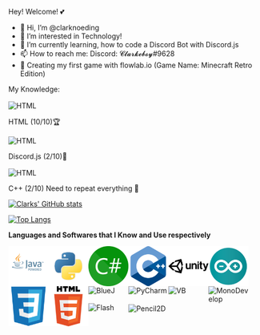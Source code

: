 Hey! Welcome! 💕
- 👋 Hi, I’m @clarknoeding
- 👀 I’m interested in Technology!
- 🌱 I’m currently learning, how to code a Discord Bot with Discord.js
- 📫 How to reach me: Discord: 𝓒𝓵𝓪𝓻𝓴𝓮𝓫𝓸𝔂#9628 
- 💖 Creating my first game with flowlab.io (Game Name: Minecraft Retro Edition)

My Knowledge:

<img alt="HTML" align="center" src = "https://user-images.githubusercontent.com/82918480/116992145-e383a880-acd5-11eb-8551-f81ec9196119.png" width="100px">


HTML (10/10)🏆


<img alt="HTML" align="center" src = "https://user-images.githubusercontent.com/82918480/116987232-15ddd780-accf-11eb-9c40-698e634cdd3a.png" width="100px">


Discord.js (2/10)🥉


<img alt="HTML" align="center" src = "https://user-images.githubusercontent.com/82918480/116987375-4756a300-accf-11eb-9b6b-3addfe2d498e.png" width="100px">


C++ (2/10) Need to repeat everything 🤞


[![Clarks' GitHub stats](https://github-readme-stats.vercel.app/api?username=clarknoeding&show_icons=true&theme=chartreuse-dark)](https://github.com/clarknoeding)

[![Top Langs](https://github-readme-stats.vercel.app/api/top-langs/?username=Datavorous&layout=compact&theme=chartreuse-dark)](https://github.com/clarknoeding)

**Languages and Softwares that I Know and Use respectively**

<img align="left" alt="Java" width="80px" src="https://raw.githubusercontent.com/github/explore/80688e429a7d4ef2fca1e82350fe8e3517d3494d/topics/java/java.png" />
<img align="left" alt="Python" width="80px" src="https://raw.githubusercontent.com/github/explore/80688e429a7d4ef2fca1e82350fe8e3517d3494d/topics/python/python.png" />
<img align="left" alt="C#" width="80px" src="https://raw.githubusercontent.com/github/explore/80688e429a7d4ef2fca1e82350fe8e3517d3494d/topics/csharp/csharp.png" />
<img align="left" alt="C++" width="80px" src="https://github.com/devicons/devicon/raw/master/icons/cplusplus/cplusplus-original.svg" />
<img align="left" alt="Unity" width="80px" src="https://raw.githubusercontent.com/github/explore/80688e429a7d4ef2fca1e82350fe8e3517d3494d/topics/unity/unity.png" />
<img align="left" alt="Arduino" width="80px" src="https://raw.githubusercontent.com/github/explore/80688e429a7d4ef2fca1e82350fe8e3517d3494d/topics/arduino/arduino.png" />
<img align="left" alt="CSS" width="80px" src="https://raw.githubusercontent.com/devicons/devicon/master/icons/css3/css3-original.svg" />
<img align="left" alt="HTMl" width="80px" src="https://raw.githubusercontent.com/github/explore/80688e429a7d4ef2fca1e82350fe8e3517d3494d/topics/html/html.png" />
<img align="left" alt="BlueJ" width="80px" src="https://icons.iconarchive.com/icons/papirus-team/papirus-apps/512/bluej-icon.png" />
<img align="left" alt="PyCharm" width="80px" src="https://blog.jetbrains.com/wp-content/uploads/2015/12/pycharm-PyCharm_400x400_Twitter_logo_white.png" />
<img align="left" alt="VB" width="80px" src="https://encrypted-tbn0.gstatic.com/images?q=tbn:ANd9GcTnwWc703OwBahYF04F0ST3FpGUwXauUO50MQ&usqp=CAU" />
<img align="left" alt="MonoDevelop" width="80px" src="https://upload.wikimedia.org/wikipedia/commons/thumb/8/8d/Monodevelop_Logo.svg/1200px-Monodevelop_Logo.svg.png" />
<img align="left" alt="Flash" width="80px" src="https://encrypted-tbn0.gstatic.com/images?q=tbn:ANd9GcRbQvxdxHxLZ_GGf-zVfGLt-SyZxIMRi836pA&usqp=CAU" />
<img align="center" alt="Pencil2D" width="80px" src="https://www.pencil2d.org/images/pencil_icon.png" />
